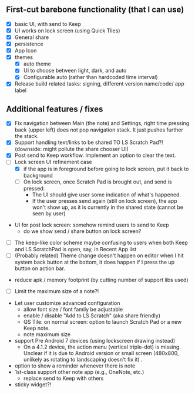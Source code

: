 ## First-cut barebone functionality (that I can use)
- [x] basic UI, with send to Keep
- [x] UI works on lock screen (using Quick Tiles)
- [x] General share
- [x] persistence
- [x] App Icon
- [x] themes
    - [x] auto theme
    - [x] UI to choose between light, dark, and auto
    - [x] Configurable auto (rather than hardcoded time interval)
- [x] Release build related tasks: signing, different version name/code/ app label

## Additional features / fixes
- [x] Fix navigation between Main (the note) and Settings, right time pressing back (upper left) does not pop navigation stack. 
It just pushes further the stack.
- [x] Support handling text/links to be shared TO LS Scratch Pad?! (downside: might pollute the share chooser UI)
- [x] Post send to Keep workflow. Implement an option to clear the text.
- [ ] Lock screen UI refinement case
    - [x] if the app is in foreground before going to lock screen, put it back to background
    - [ ] On lock screen, once Scratch Pad is brought out, and send is pressed:
        - The UI should give user some indication of what's happened.
        - If the user presses send again (still on lock screen), the app won't show up, as
        it is currently in the shared state (cannot be seen by user)        
- UI for post lock screen: somehow remind users to send to Keep
    - do we show send / share button on lock screen?
- [ ] The keep-like color scheme maybe confusing to users when both Keep and LS ScratchPad is open, say, in Recent App list
- [ ] (Probably related) Theme change doesn't happen on editor when I hit system back button at the bottom, it does happen if I press the up button on action bar.
- reduce apk / memory footprint (by cutting number of support libs used)
- [ ] Limit the maximum size of a note?!
- Let user customize advanced configuration
   - allow font size / font family be adjustable
   - enable / disable "Add to LS Scratch" (aka share friendly)
   - QS Tile: on normal screen: option to launch Scratch Pad or a new Keep note.
   - note maximum size 
- support Pre Android 7 devices (using lockscreen drawing instead)
    - On a 4.1.2 device, the action menu (vertical triple-dot) is missing. Unclear if it is due to Android version or small screen (480x800, unlikely as rotating to landscaping doesn't fix it) .
- option to show a reminder whenever there is note
- 1st-class support other note app (e.g., OneNote, etc.)
    - replace send to Keep with others
- sticky widget?!